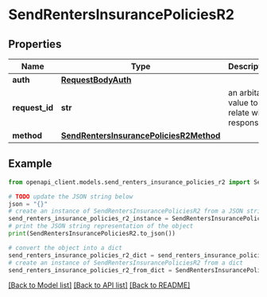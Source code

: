 # SendRentersInsurancePoliciesR2


## Properties

Name | Type | Description | Notes
------------ | ------------- | ------------- | -------------
**auth** | [**RequestBodyAuth**](RequestBodyAuth.md) |  | 
**request_id** | **str** | an arbitary value to relate with response. | [optional] 
**method** | [**SendRentersInsurancePoliciesR2Method**](SendRentersInsurancePoliciesR2Method.md) |  | 

## Example

```python
from openapi_client.models.send_renters_insurance_policies_r2 import SendRentersInsurancePoliciesR2

# TODO update the JSON string below
json = "{}"
# create an instance of SendRentersInsurancePoliciesR2 from a JSON string
send_renters_insurance_policies_r2_instance = SendRentersInsurancePoliciesR2.from_json(json)
# print the JSON string representation of the object
print(SendRentersInsurancePoliciesR2.to_json())

# convert the object into a dict
send_renters_insurance_policies_r2_dict = send_renters_insurance_policies_r2_instance.to_dict()
# create an instance of SendRentersInsurancePoliciesR2 from a dict
send_renters_insurance_policies_r2_from_dict = SendRentersInsurancePoliciesR2.from_dict(send_renters_insurance_policies_r2_dict)
```
[[Back to Model list]](../README.md#documentation-for-models) [[Back to API list]](../README.md#documentation-for-api-endpoints) [[Back to README]](../README.md)


